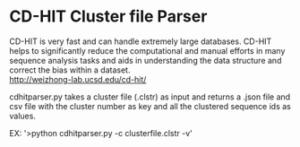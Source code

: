 # CD-HIT Cluster file Parser
CD-HIT is very fast and can handle extremely large databases. CD-HIT helps to significantly reduce the computational and manual efforts in many sequence analysis tasks and aids in understanding the data structure and correct the bias within a dataset.  
http://weizhong-lab.ucsd.edu/cd-hit/

cdhitparser.py takes a cluster file (.clstr) as input and returns a .json file and csv file with the cluster number as key and all the clustered sequence ids as values.

EX: 
'>python cdhitparser.py -c clusterfile.clstr -v'
